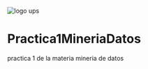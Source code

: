 
![logo ups](https://github.com/user-attachments/assets/3896d598-8937-4a6e-be8a-fc26f152c17d)

# Practica1MineriaDatos
 practica 1 de la materia mineria de datos
